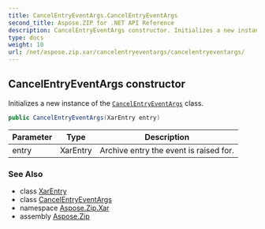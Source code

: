 ```yaml
---
title: CancelEntryEventArgs.CancelEntryEventArgs
second_title: Aspose.ZIP for .NET API Reference
description: CancelEntryEventArgs constructor. Initializes a new instance of the CancelEntryEventArgs class
type: docs
weight: 10
url: /net/aspose.zip.xar/cancelentryeventargs/cancelentryeventargs/
---
```

## CancelEntryEventArgs constructor

Initializes a new instance of the [`CancelEntryEventArgs`](../) class.

```csharp
public CancelEntryEventArgs(XarEntry entry)
```

| Parameter | Type | Description |
| --- | --- | --- |
| entry | XarEntry | Archive entry the event is raised for. |

### See Also

* class [XarEntry](../../xarentry/)
* class [CancelEntryEventArgs](../)
* namespace [Aspose.Zip.Xar](../../cancelentryeventargs/)
* assembly [Aspose.Zip](../../../)


